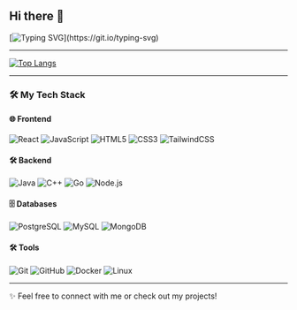 ## Hi there 👋

[![Typing SVG](https://readme-typing-svg.demolab.com/?lines=I+am+a+full-stack+engineer.;I+love+solving+complex+problems.;Coding+is+my+passion!)](https://git.io/typing-svg)

---

[![Top Langs](https://github-readme-stats.vercel.app/api/top-langs/?username=danielxfeng&layout=compact)](https://github.com/anuraghazra/github-readme-stats)

---

### 🛠️ My Tech Stack

#### 🌐 Frontend
![React](https://img.shields.io/badge/React-blue?style=flat-square&logo=react)
![JavaScript](https://img.shields.io/badge/JavaScript-yellow?style=flat-square&logo=javascript)
![HTML5](https://img.shields.io/badge/HTML5-E34F26?style=flat-square&logo=html5&logoColor=white)
![CSS3](https://img.shields.io/badge/CSS3-1572B6?style=flat-square&logo=css3)
![TailwindCSS](https://img.shields.io/badge/TailwindCSS-38B2AC?style=flat-square&logo=tailwind-css)

#### 🛠️ Backend
![Java](https://img.shields.io/badge/Java-007396?style=flat-square&logo=java)
![C++](https://img.shields.io/badge/C++-00599C?style=flat-square&logo=cplusplus)
![Go](https://img.shields.io/badge/Go-00ADD8?style=flat-square&logo=go)
![Node.js](https://img.shields.io/badge/Node.js-43853D?style=flat-square&logo=node.js&logoColor=white)

#### 🗄️ Databases
![PostgreSQL](https://img.shields.io/badge/PostgreSQL-316192?style=flat-square&logo=postgresql&logoColor=white)
![MySQL](https://img.shields.io/badge/MySQL-4479A1?style=flat-square&logo=mysql&logoColor=white)
![MongoDB](https://img.shields.io/badge/MongoDB-4EA94B?style=flat-square&logo=mongodb&logoColor=white)

#### 🛠️ Tools
![Git](https://img.shields.io/badge/Git-F05032?style=flat-square&logo=git&logoColor=white)
![GitHub](https://img.shields.io/badge/GitHub-100%25-brightgreen)
![Docker](https://img.shields.io/badge/Docker-2496ED?style=flat-square&logo=docker&logoColor=white)
![Linux](https://img.shields.io/badge/Linux-FCC624?style=flat-square&logo=linux&logoColor=black)

---

✨ Feel free to connect with me or check out my projects!
